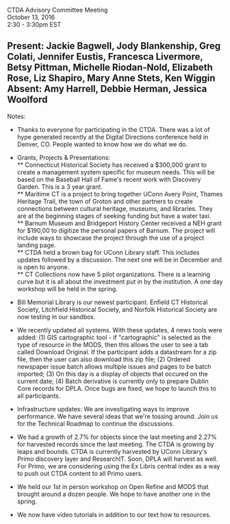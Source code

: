 CTDA Advisory Committee Meeting  
October 13, 2016  
2:30 - 3:30pm EST

Present: Jackie Bagwell, Jody Blankenship, Greg Colati, Jennifer Eustis, Francesca Livermore, Betsy Pittman, Michelle Riodan-Nold, Elizabeth Rose, Liz Shapiro, Mary Anne Stets, Ken Wiggin  
Absent: Amy Harrell, Debbie Herman, Jessica Woolford
---
Notes:
* Thanks to everyone for participating in the CTDA. There was a lot of hype generated recently at the Digital Directions conference held in Denver, CO. People wanted to know how we do what we do.  
* Grants, Projects & Presentations:  
** Connecticut Historical Society has received a $300,000 grant to create a management system specific for museum needs. This will be based on the Baseball Hall of Fame's recent work with Discovery Garden. This is a 3 year grant.  
** Maritime CT is a project to bring together UConn Avery Point, Thames Heritage Trail, the town of Groton and other partners to create connections between cultural heritage, museums, and libraries. They are at the beginning stages of seeking funding but have a water taxi.  
** Barnum Museum and Bridgeport History Center received a NEH grant for $190,00 to digitize the personal papers of Barnum. The project will include ways to showcase the project through the use of a project landing page.  
** CTDA held a brown bag for UConn Library staff. This includes updates followed by a discussion. The next one will be in December and is open to anyone.  
** CT Collections now have 5 pilot organizations. There is a learning curve but it is all about the investment put in by the institution. A one day workshop will be held in the spring.

* Bill Memorial Library is our newest participant. Enfield CT Historical Society, Litchfield Historical Society, and Norfolk Historical Society are now testing in our sandbox.
* We recently updated all systems. With these updates, 4 news tools were added: (1) GIS cartographic tool - if "cartographic" is selected as the type of resource in the MODS, then this allows the user to see a tab called Download Original. If the participant adds a datastream for a zip file, then the user can also download this zip file; (2) Ordered newspaper issue batch allows multiple issues and pages to be batch imported; (3) On this day is a display of objects that occured on the current date; (4) Batch derivative is currently only to prepare Dublin Core records for DPLA. Once bugs are fixed, we hope to launch this to all participants.
* Infrastructure updates: We are investigating ways to improve performance. We have several ideas that we're tossing around. Join us for the Technical Roadmap to continue the discussions.
* We had a growth of 2.7% for objects since the last meeting and 2.27% for harvested records since the last meeting. The CTDA is growing by leaps and bounds. CTDA is currently harvested by UConn Library's Primo discovery layer and ResearchIT. Soon, DPLA will harvest as well. For Primo, we are considering using the Ex Libris central index as a way to push out CTDA content to all Primo users.
* We held our 1st in person workshop on Open Refine and MODS that brought around a dozen people. We hope to have another one in the spring.
* We now have video tutorials in addition to our text how to resources.
